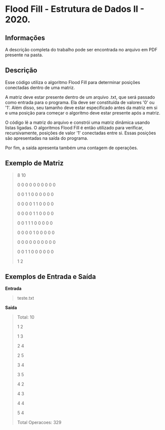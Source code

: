 # Flood Fill - Estrutura de Dados II - 2020.
 
## Informações
 
A descrição completa do trabalho pode ser encontrada no arquivo em PDF presente na pasta.
 
## Descrição
 
Esse código utiliza o algoritmo Flood Fill para determinar posições conectadas dentro de uma matriz.
 
A matriz deve estar presente dentro de um arquivo .txt, que será passado como entrada para o programa. Ela deve ser constituída de valores '0' ou '1'. Além disso, seu tamanho deve estar especificado antes da matriz em si e uma posição para começar o algoritmo deve estar presente após a matriz.
 
O código lê a matriz do arquivo e constrói uma matriz dinâmica usando listas ligadas. O algoritmos Flood Fill é então utilizado para verificar, recursivamente, posições de valor '1' conectadas entre si. Essas posições são apresentadas na saída do programa.
 
Por fim, a saída apresenta também uma contagem de operações.
 
## Exemplo de Matriz
 
>8 10
>
>0 0 0 0 0 0 0 0 0 0
>
>0 0 1 1 0 0 0 0 0 0
>
>0 0 0 0 1 1 0 0 0 0
>
>0 0 0 0 1 1 0 0 0 0
>
>0 0 1 1 1 0 0 0 0 0
>
>0 0 0 0 1 0 0 0 0 0
>
>0 0 0 0 0 0 0 0 0 0
>
>0 0 1 1 0 0 0 0 0 0
>
>1 2
 
## Exemplos de Entrada e Saída
 
**Entrada**
 
>teste.txt
 
**Saída**
 
>Total: 10
>
>1 2
>
>1 3
>
>2 4
>
>2 5
>
>3 4
>
>3 5
>
>4 2
>
>4 3
>
>4 4
>
>5 4
>
>Total Operacoes: 329
 
 
 
 
 

